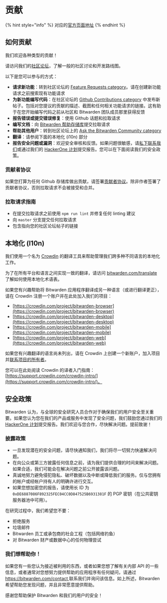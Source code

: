 # 贡献

{% hint style="info" %}
对应的[官方页面地址](https://contributing.bitwarden.com/contributing/)
{% endhint %}

## 如何贡献 <a href="#how-to-contribute" id="how-to-contribute"></a>

我们欢迎各种类型的贡献！

请访问我们的[社区论坛](https://community.bitwarden.com/)，了解一般的社区讨论和开发路线图。

以下是您可以参与的方式：

* **请求新功能**：转到社区论坛的 [Feature Requests category](https://community.bitwarden.com/c/feature-requests/)。请在创建新功能请求之前搜索现有功能请求
* **为新功能编写代码**：在社区论坛的 [Github Contributions category](https://community.bitwarden.com/c/github-contributions/) 中发布新帖子。包括对您提议的贡献的描述、截图和任何相关功能请求的链接。这有助于在您开始编写代码之前从社区和 Bitwarden 团队成员那里获得反馈
* **报告错误或提交错误修复**：使用 Github 话题和拉取请求
* **编写文档**：向 [Bitwarden 帮助存储库](https://github.com/bitwarden/help)提交拉取请求
* **帮助其他用户**：转到社区论坛上的 [Ask the Bitwarden Community category](https://community.bitwarden.com/c/support/)&#x20;
* **翻译**：请参阅下面的本地化 (i10n) 部分
* **报告安全问题或漏洞**：欢迎安全审核和反馈。如果问题很敏感，请[私下联系我们](https://bitwarden.com/contact)或通过我们的 [HackerOne 计划](https://hackerone.com/bitwarden/)提交报告。您可以在下面阅读我们的安全政策。

### 贡献者协议 <a href="#contributor-agreement" id="contributor-agreement"></a>

如果您打算为任何 Github 存储库做出贡献，请签署[贡献者协议](https://cla-assistant.io/bitwarden/clients)。除非作者签署了贡献者协议，否则拉取请求不会被接受和合并。

### 拉取请求指南 <a href="#pull-request-guidelines" id="pull-request-guidelines"></a>

* 在提交拉取请求之前使用 `npm run lint` 并修复任何 linting 建议
* 向 `master` 分支提交任何拉取请求
* 包含指向您的社区论坛帖子的链接

## 本地化 (l10n) <a href="#localization-l10n" id="localization-l10n"></a>

我们使用一个名为 [Crowdin](https://crowdin.com/) 的翻译工具来帮助管理我们跨多种不同语言的本地化工作。

为了在所有平台和语言之间实现一致的翻译，请访问 [bitwarden.com/translate](https://bitwarden.com/translate) 了解如何使用本地化术语表。

如果您有兴趣帮助将 Bitwarden 应用程序翻译成另一种语言（或进行翻译更正），请在 Crowdin 注册一个账户并在此处加入我们的项目：

* [https://crowdin.com/project/bitwarden-browser](https://crowdin.com/project/bitwarden-browser)
* [https://crowdin.com/project/bitwarden-desktop](https://crowdin.com/project/bitwarden-desktop)
*  [https://crowdin.com/project/bitwarden-mobile](https://crowdin.com/project/bitwarden-mobile)
*  [https://crowdin.com/project/bitwarden-web](https://crowdin.com/project/bitwarden-web)

如果您有兴趣翻译的语言尚未列出，请在 Crowdin 上创建一个新账户，加入项目并[联系项目的所有者](https://crowdin.com/profile/dwbit)。

您可以在此处阅读 Crowdin 的译者入门指南：[https://support.crowdin.com/crowdin-intro/](https://support.crowdin.com/crowdin-intro/)。

## 安全政策 <a href="#security-policy" id="security-policy"></a>

Bitwarden 认为，与全球的安全研究人员合作对于确保我们的用户安全至关重要。如果您认为您在我们的产品或服务中发现了安全问题，我们鼓励您通过我们的 [HackerOne 计划](https://hackerone.com/bitwarden/)提交报告。我们欢迎与您合作，尽快解决问题。提前致谢！

### 披露政策 <a href="#disclosure-policy" id="disclosure-policy"></a>

* 一旦发现潜在的安全问题，请尽快通知我们，我们将尽一切努力快速解决问题。
* 在向公众或第三方披露任何信息之前，请为我们提供合理的时间来解决问题。如果合适，我们可能会在解决问题之前公开披露该问题。
* 真诚地努力避免侵犯隐私、破坏数据以及中断或降低我们的服务。仅与您拥有的帐户或经帐户持有人的明确许进行交互。
* 如果您想加密您的报告，请使用长 ID 为 `0xDE6887086F892325FEC04CC0D847525B6931381F` 的 PGP 密钥（在公共密钥服务器池中可用）。

在研究过程中，我们希望您不要：

* 拒绝服务
* 垃圾邮件
* Bitwarden 员工或承包商的社会工程（包括网络钓鱼）
* 对 Bitwarden 财产或数据中心的任何物理尝试

### 我们想帮助你！ <a href="#we-want-to-help-you" id="we-want-to-help-you"></a>

如果您有一些您认为接近被利用的东西，或者如果您想了解有关内部 API 的一些信息，或者通常对您想努力提供帮助的应用程序有任何疑问，请通过 [https://bitwarden.com/contact ](https://bitwarden.com/contact)联系我们并询问该信息。如上所述，Bitwarden 希望帮助您发现问题，并且非常愿意提供帮助。

感谢您帮助保护 Bitwarden 和我们的用户的安全！

